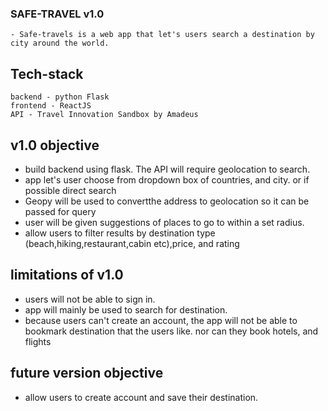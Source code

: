 ### SAFE-TRAVEL v1.0

    - Safe-travels is a web app that let's users search a destination by city around the world.

## Tech-stack

    backend - python Flask
    frontend - ReactJS
    API - Travel Innovation Sandbox by Amadeus

## v1.0 objective

- build backend using flask. The API will require geolocation to search.
- app let's user choose from dropdown box of countries, and city. or if possible direct search
- Geopy will be used to convertthe address to geolocation so it can be passed for query
- user will be given suggestions of places to go to within a set radius.
- allow users to filter results by destination type (beach,hiking,restaurant,cabin etc),price, and rating

## limitations of v1.0

- users will not be able to sign in.
- app will mainly be used to search for destination.
- because users can't create an account, the app will not be able to bookmark destination that the users like. nor can they book hotels, and flights

## future version objective

- allow users to create account and save their destination.
